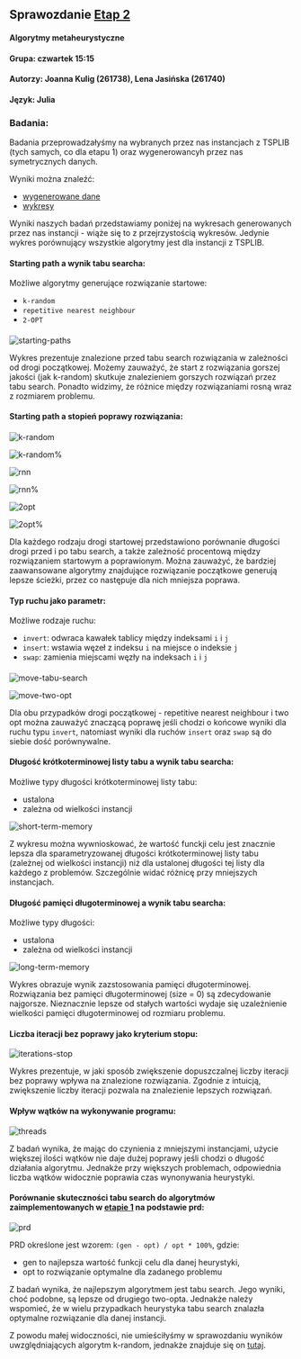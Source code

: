 ## Sprawozdanie [Etap 2](http://radoslaw.idzikowski.staff.iiar.pwr.wroc.pl/instruction/meta2.pdf)

#### Algorytmy metaheurystyczne

#### Grupa: czwartek 15:15

#### Autorzy: Joanna Kulig (261738), Lena Jasińska (261740)

#### Język: Julia

### Badania:

Badania przeprowadzałyśmy na wybranych przez nas instancjach z TSPLIB (tych samych, co dla etapu 1) oraz wygenerowancyh przez nas symetrycznych danych.

Wyniki można znaleźć:

- [wygenerowane dane](https://github.com/jasin-ska/Algorytmy-Metaheurystyczne/tree/master/2/jsons)
- [wykresy](https://github.com/jasin-ska/Algorytmy-Metaheurystyczne/tree/master/2/plots)

Wyniki naszych badań przedstawiamy poniżej na wykresach generowanych przez nas instancji - wiąże się to z przejrzystością wykresów. Jedynie wykres porównujący wszystkie algorytmy jest dla instancji z TSPLIB.

#### Starting path a wynik tabu searcha:

Możliwe algorytmy generujące rozwiązanie startowe:

- `k-random`
- `repetitive nearest neighbour`
- `2-OPT`

####

![starting-paths](plots/length-starting-path.png)

Wykres prezentuje znalezione przed tabu search rozwiązania w zależności od drogi początkowej. Możemy zauważyć, że start z rozwiązania gorszej jakości (jak k-random) skutkuje znalezieniem gorszych rozwiązań przez tabu search. Ponadto widzimy, że różnice między rozwiązaniami rosną wraz z rozmiarem problemu.

#### Starting path a stopień poprawy rozwiązania:

####

![k-random](plots/kr_improv.png)

![k-random%](plots/kr_improv_pr.png)

![rnn](plots/rnn_improv.png)

![rnn%](plots/rnn_improv_pr.png)

![2opt](plots/twoopt_improv.png)

![2opt%](plots/twoopt_improv_pr.png)

Dla każdego rodzaju drogi startowej przedstawiono porównanie długości drogi przed i po tabu search, a także zależność procentową między rozwiązaniem startowym a poprawionym. Można zauważyć, że bardziej zaawansowane algorytmy znajdujące rozwiązanie początkowe generują lepsze ścieżki, przez co następuje dla nich mniejsza poprawa.

#### Typ ruchu jako parametr:

Możliwe rodzaje ruchu:

- `invert`: odwraca kawałek tablicy między indeksami `i` i `j`
- `insert`: wstawia węzeł z indeksu `i` na miejsce o indeksie `j`
- `swap`: zamienia miejscami węzły na indeksach `i` i `j`

####

![move-tabu-search](plots/tabu-repetitive_nearest_neighbour-tsymm-mall-sit-sm1000-ltstat-ls7-long10-a0.05.png)

![move-two-opt](plots/tabu-two_opt-tsymm-mall-sit-sm1000-ltstat-ls7-long10-a0.05.png)

Dla obu przypadków drogi początkowej - repetitive nearest neighbour i two opt można zauważyć znaczącą poprawę jeśli chodzi o końcowe wyniki dla ruchu typu `invert`, natomiast wyniki dla ruchów `insert` oraz `swap` są do siebie dość porównywalne.

#### Długość krótkoterminowej listy tabu a wynik tabu searcha:

Możliwe typy długości krótkoterminowej listy tabu:

- ustalona
- zależna od wielkości instancji

![short-term-memory](plots/tabu-two_opt-tsymm-minvert-sit-sm1000-ltmix-ls0-long10-a0.05.png)

Z wykresu można wywnioskować, że wartość funckji celu jest znacznie lepsza dla sparametryzowanej długości krótkoterminowej listy tabu (zależnej od wielkości instancji) niż dla ustalonej długości tej listy dla każdego z problemów. Szczególnie widać różnicę przy mniejszych instancjach.

#### Długość pamięci długoterminowej a wynik tabu searcha:

Możliwe typy długości:

- ustalona
- zależna od wielkości instancji

![long-term-memory](plots/long_size.png)

Wykres obrazuje wynik zazstosowania pamięci długoterminowej. Rozwiązania bez pamięci długoterminowej (size = 0) są zdecydowanie najgorsze. Nieznacznie lepsze od stałych wartości wydaje się uzależnienie wielkości pamięci długoterminowej od rozmiaru problemu.

#### Liczba iteracji bez poprawy jako kryterium stopu:

![iterations-stop](plots/iterations.png)

Wykres prezentuje, w jaki sposób zwiększenie dopuszczalnej liczby iteracji bez poprawy wpływa na znalezione rozwiązania. Zgodnie z intuicją, zwiększenie liczby iteracji pozwala na znalezienie lepszych rozwiązań.

#### Wpływ wątków na wykonywanie programu:

![threads](plots/tabu-threads-step50-tsymm-minvert-sit-sm500-ltstat-ls7-long10-a0.05.png)

Z badań wynika, że mając do czynienia z mniejszymi instancjami, użycie większej ilości wątków nie daje dużej poprawy jeśli chodzi o długość działania algorytmu. Jednakże przy większych problemach, odpowiednia liczba wątków widocznie poprawia czas wynonywania heurystyki.

#### Porównanie skuteczności tabu search do algorytmów zaimplementowanych w [etapie 1](http://radoslaw.idzikowski.staff.iiar.pwr.wroc.pl/instruction/meta1.pdf) na podstawie prd:

![prd](plots/prd-tabu-rnn-twoopt.png)

PRD określone jest wzorem: `(gen - opt) / opt * 100%`, gdzie:

- gen to najlepsza wartość funkcji celu dla danej heurystyki,
- opt to rozwiązanie optymalne dla zadanego problemu

Z badań wynika, że najlepszym algorytmem jest tabu search. Jego wyniki, choć podobne, są lepsze od drugiego two-opta. Jednakże należy wspomieć, że w wielu przypadkach heurystyka tabu search znalazła optymalne rozwiązanie dla danej instancji.

Z powodu małej widoczności, nie umieściłyśmy w sprawozdaniu wyników uwzględniających algorytm k-random, jednakże znajduje się on [tutaj](https://github.com/jasin-ska/Algorytmy-Metaheurystyczne/tree/master/2/plots/prd-tabu-krandom-rrn-twoopt.png).
